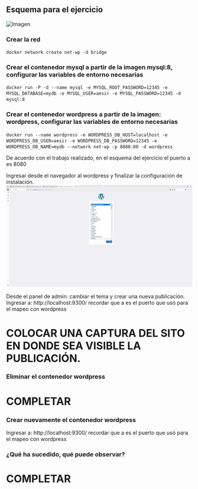 ## Esquema para el ejercicio
![Imagen](esquema-4-ejercicio.PNG)

### Crear la red
```
docker network create net-wp -d bridge
```

### Crear el contenedor mysql a partir de la imagen mysql:8, configurar las variables de entorno necesarias
```
docker run -P -d --name mysql -e MYSQL_ROOT_PASSWORD=12345 -e MYSQL_DATABASE=mydb -e MYSQL_USER=aesir -e MYSQL_PASSWORD=12345 -d mysql:8
```
### Crear el contenedor wordpress a partir de la imagen: wordpress, configurar las variables de entorno necesarias
```
docker run --name wordpress -e WORDPRESS_DB_HOST=localhost -e WORDPRESS_DB_USER=aesir -e WORDPRESS_DB_PASSWORD=12345 -e WORDPRESS_DB_NAME=mydb --network net-wp -p 8080:80 -d wordpress
```

De acuerdo con el trabajo realizado, en el esquema del ejercicio el puerto a es 8080

Ingresar desde el navegador al wordpress y finalizar la configuración de instalación.
![Imagen](captura4.jpg)

Desde el panel de admin: cambiar el tema y crear una nueva publicación.
Ingresar a: http://localhost:9300/ 
recordar que a es el puerto que usó para el mapeo con wordpress
# COLOCAR UNA CAPTURA DEL SITO EN DONDE SEA VISIBLE LA PUBLICACIÓN.

### Eliminar el contenedor wordpress
# COMPLETAR

### Crear nuevamente el contenedor wordpress
Ingresar a: http://localhost:9300/ 
recordar que a es el puerto que usó para el mapeo con wordpress

### ¿Qué ha sucedido, qué puede observar?
# COMPLETAR

